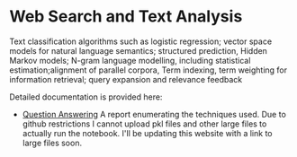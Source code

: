 # Web Search and Text Analysis

Text classification algorithms such as logistic regression; vector space models for natural language semantics; structured prediction, Hidden Markov models; N-gram language modelling, including statistical estimation;alignment of parallel corpora, Term indexing, term weighting for information retrieval; query expansion and relevance feedback

Detailed documentation is provided here:

* [Question Answering](/qa.html)
A report enumerating the techniques used. Due to github restrictions I cannot upload pkl files and other large files to actually run the notebook. I'll be updating this website with a link to large files soon.
